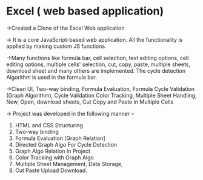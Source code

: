 # Excel  ( web based application)

→Created a Clone of the Excel Web application

→ It is a core JavaScript-based web application. All the functionality is applied by making custom JS functions. 

→Many functions like formula bar, cell selection, text editing options, cell editing options, multiple cells' selection, cut, copy, paste, multiple sheets, download sheet and many others are implemented. The cycle detection Algorithm is used in the formula bar.

→Clean UI, Two-way binding, Formula Evaluation, Formula Cycle Validation (Graph Algorithm), Cycle Validation Color Tracking, Multiple Sheet Handling, New, Open, download sheets, Cut Copy and Paste in Multiple Cells

→ Project was developed in the following manner – 
1. HTML and CSS Structuring 
2. Two-way binding 
3. Formula Evaluation [Graph Relation] 
4. Directed Graph Algo For Cycle Detection 
5. Graph Algo Relation In Project 
6. Color Tracking with Graph Algo 
7. Multiple Sheet Management, Data Storage, 
8. Cut Paste Upload Download.
